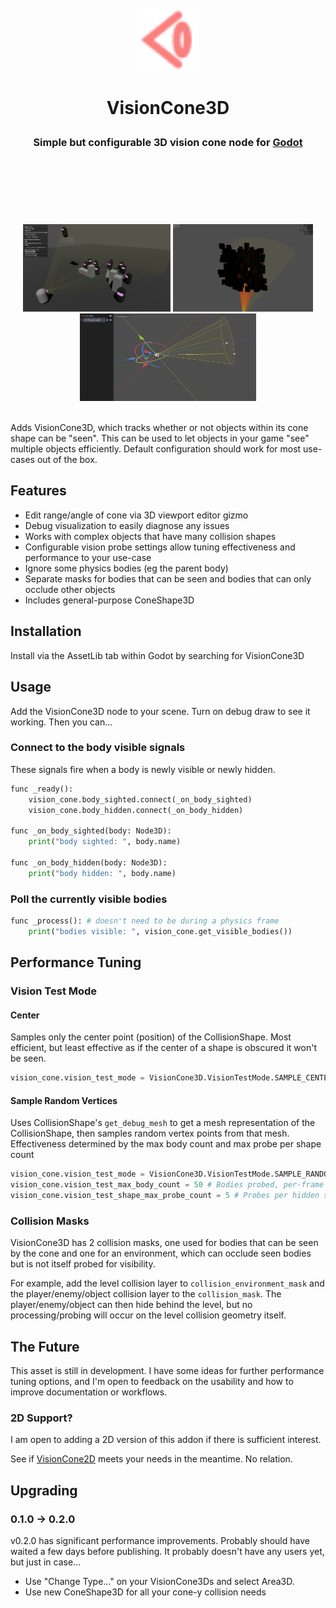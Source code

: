 <div align="center">
	<br/>
	<br/>
	<img src="addons/tattomoosa.vision_cone_3d/icons/VisionCone3D.svg" width="100"/>
	<br/>
	<h1>
		VisionCone3D
		<br/>
		<sub>
		<sub>
		<sub>
		Simple but configurable 3D vision cone node for <a href="https://godotengine.org/">Godot</a>
		</sub>
		</sub>
		</sub>
		<br/>
		<br/>
		<br/>
	</h1>
	<br/>
	<br/>
	<img src="./readme_images/demo.png" height="140">
	<img src="./readme_images/stress_test.png" height="140">
	<img src="./readme_images/editor_view.png" height="140">
	<br/>
	<br/>
</div>

Adds VisionCone3D, which tracks whether or not objects within its cone shape can be "seen".
This can be used to let objects in your game "see" multiple objects efficiently.
Default configuration should work for most use-cases out of the box.

## Features

* Edit range/angle of cone via 3D viewport editor gizmo
* Debug visualization to easily diagnose any issues
* Works with complex objects that have many collision shapes
* Configurable vision probe settings allow tuning effectiveness and performance to your use-case
* Ignore some physics bodies (eg the parent body)
* Separate masks for bodies that can be seen and bodies that can only occlude other objects
* Includes general-purpose ConeShape3D

## Installation

Install via the AssetLib tab within Godot by searching for VisionCone3D

## Usage

Add the VisionCone3D node to your scene. Turn on debug draw to see it working. Then you can...

### Connect to the body visible signals

These signals fire when a body is newly visible or newly hidden.

```python
func _ready():
	vision_cone.body_sighted.connect(_on_body_sighted)
	vision_cone.body_hidden.connect(_on_body_hidden)

func _on_body_sighted(body: Node3D):
	print("body sighted: ", body.name)

func _on_body_hidden(body: Node3D):
	print("body hidden: ", body.name)
```

### Poll the currently visible bodies

```python
func _process(): # doesn't need to be during a physics frame
	print("bodies visible: ", vision_cone.get_visible_bodies())
```

## Performance Tuning

### Vision Test Mode

#### Center

Samples only the center point (position) of the CollisionShape. Most efficient, but least effective
as if the center of a shape is obscured it won't be seen.

```python
vision_cone.vision_test_mode = VisionCone3D.VisionTestMode.SAMPLE_CENTER
```

#### Sample Random Vertices

Uses CollisionShape's `get_debug_mesh` to get a mesh representation of the CollisionShape,
then samples random vertex points from that mesh.
Effectiveness determined by the max body count and max probe per shape count

```python
vision_cone.vision_test_mode = VisionCone3D.VisionTestMode.SAMPLE_RANDOM_VERTICES
vision_cone.vision_test_max_body_count = 50 # Bodies probed, per-frame
vision_cone.vision_test_shape_max_probe_count = 5 # Probes per hidden shape
```

### Collision Masks

VisionCone3D has 2 collision masks, one used for bodies that can be seen by the cone and one for an environment,
which can occlude seen bodies but is not itself probed for visibility.

For example, add the level collision layer to `collision_environment_mask` and the player/enemy/object collision layer to the `collision_mask`.
The player/enemy/object can then hide behind the level, but no processing/probing will occur on the level collision geometry itself.

## The Future

This asset is still in development. I have some ideas for further performance tuning options, and I'm open to feedback on the usability and how to improve documentation or workflows.

### 2D Support?

I am open to adding a 2D version of this addon if there is sufficient interest.

See if [VisionCone2D](https://github.com/d-bucur/godot-vision-cone) meets your needs in the meantime. No relation.

## Upgrading

### 0.1.0 -> 0.2.0

v0.2.0 has significant performance improvements. Probably should have waited a few days before publishing. It probably doesn't have any users yet, but just in case...

* Use "Change Type..." on your VisionCone3Ds and select Area3D.
* Use new ConeShape3D for all your cone-y collision needs